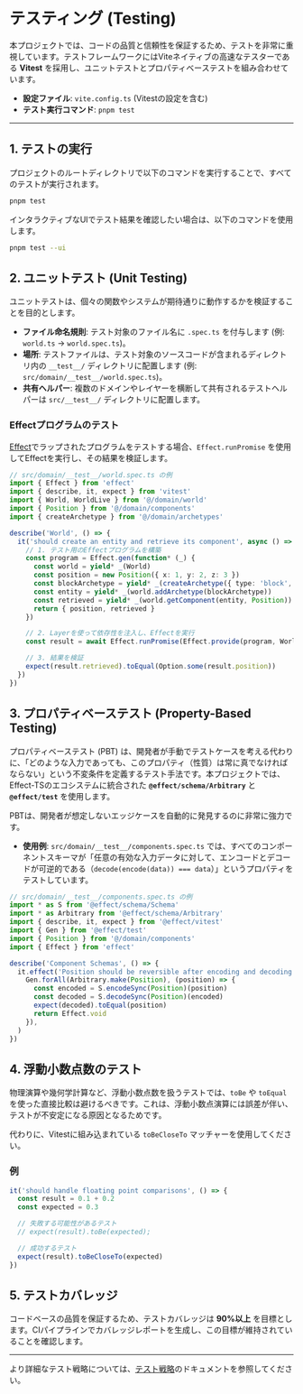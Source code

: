 # テスティング (Testing)

本プロジェクトでは、コードの品質と信頼性を保証するため、テストを非常に重視しています。テストフレームワークにはViteネイティブの高速なテスターである **Vitest** を採用し、ユニットテストとプロパティベーステストを組み合わせています。

- **設定ファイル**: `vite.config.ts` (Vitestの設定を含む)
- **テスト実行コマンド**: `pnpm test`

---

## 1. テストの実行

プロジェクトのルートディレクトリで以下のコマンドを実行することで、すべてのテストが実行されます。

```bash
pnpm test
```

インタラクティブなUIでテスト結果を確認したい場合は、以下のコマンドを使用します。

```bash
pnpm test --ui
```

## 2. ユニットテスト (Unit Testing)

ユニットテストは、個々の関数やシステムが期待通りに動作するかを検証することを目的とします。

- **ファイル命名規則**: テスト対象のファイル名に `.spec.ts` を付与します (例: `world.ts` -> `world.spec.ts`)。
- **場所**: テストファイルは、テスト対象のソースコードが含まれるディレクトリ内の `__test__/` ディレクトリに配置します (例: `src/domain/__test__/world.spec.ts`)。
- **共有ヘルパー**: 複数のドメインやレイヤーを横断して共有されるテストヘルパーは `src/__test__/` ディレクトリに配置します。

### Effectプログラムのテスト

[Effect](https://effect.website/)でラップされたプログラムをテストする場合、`Effect.runPromise` を使用してEffectを実行し、その結果を検証します。

```typescript
// src/domain/__test__/world.spec.ts の例
import { Effect } from 'effect'
import { describe, it, expect } from 'vitest'
import { World, WorldLive } from '@/domain/world'
import { Position } from '@/domain/components'
import { createArchetype } from '@/domain/archetypes'

describe('World', () => {
  it('should create an entity and retrieve its component', async () => {
    // 1. テスト用のEffectプログラムを構築
    const program = Effect.gen(function* (_) {
      const world = yield* _(World)
      const position = new Position({ x: 1, y: 2, z: 3 })
      const blockArchetype = yield* _(createArchetype({ type: 'block', pos: position, blockType: 'stone' }))
      const entity = yield* _(world.addArchetype(blockArchetype))
      const retrieved = yield* _(world.getComponent(entity, Position))
      return { position, retrieved }
    })

    // 2. Layerを使って依存性を注入し、Effectを実行
    const result = await Effect.runPromise(Effect.provide(program, WorldLive))

    // 3. 結果を検証
    expect(result.retrieved).toEqual(Option.some(result.position))
  })
})
```

## 3. プロパティベーステスト (Property-Based Testing)

プロパティベーステスト (PBT) は、開発者が手動でテストケースを考える代わりに、「どのような入力であっても、このプロパティ（性質）は常に真でなければならない」という不変条件を定義するテスト手法です。本プロジェクトでは、Effect-TSのエコシステムに統合された **`@effect/schema/Arbitrary`** と **`@effect/test`** を使用します。

PBTは、開発者が想定しないエッジケースを自動的に発見するのに非常に強力です。

- **使用例**: `src/domain/__test__/components.spec.ts` では、すべてのコンポーネントスキーマが「任意の有効な入力データに対して、エンコードとデコードが可逆的である（`decode(encode(data)) === data`）」というプロパティをテストしています。

```typescript
// src/domain/__test__/components.spec.ts の例
import * as S from '@effect/schema/Schema'
import * as Arbitrary from '@effect/schema/Arbitrary'
import { describe, it, expect } from '@effect/vitest'
import { Gen } from '@effect/test'
import { Position } from '@/domain/components'
import { Effect } from 'effect'

describe('Component Schemas', () => {
  it.effect('Position should be reversible after encoding and decoding', () =>
    Gen.forAll(Arbitrary.make(Position), (position) => {
      const encoded = S.encodeSync(Position)(position)
      const decoded = S.decodeSync(Position)(encoded)
      expect(decoded).toEqual(position)
      return Effect.void
    }),
  )
})
```

## 4. 浮動小数点数のテスト

物理演算や幾何学計算など、浮動小数点数を扱うテストでは、`toBe` や `toEqual` を使った直接比較は避けるべきです。これは、浮動小数点演算には誤差が伴い、テストが不安定になる原因となるためです。

代わりに、Vitestに組み込まれている `toBeCloseTo` マッチャーを使用してください。

### 例

```typescript
it('should handle floating point comparisons', () => {
  const result = 0.1 + 0.2
  const expected = 0.3

  // 失敗する可能性があるテスト
  // expect(result).toBe(expected);

  // 成功するテスト
  expect(result).toBeCloseTo(expected)
})
```

## 5. テストカバレッジ

コードベースの品質を保証するため、テストカバレッジは **90%以上** を目標とします。CIパイプラインでカバレッジレポートを生成し、この目標が維持されていることを確認します。

---

より詳細なテスト戦略については、[テスト戦略](./testing-strategy.md)のドキュメントを参照してください。

